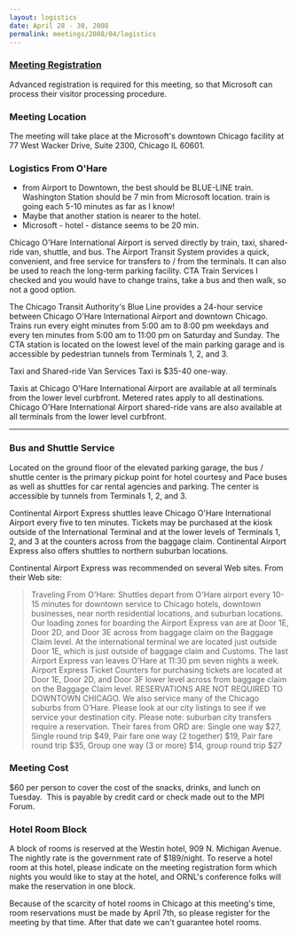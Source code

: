 ```yaml
---
layout: logistics
date: April 28 - 30, 2008
permalink: meetings/2008/04/logistics
---
```


### [Meeting Registration](https://www.ornl.gov/ccsd_registrations/nccs_mpi_forums/)

Advanced registration is required for this meeting, so that Microsoft
can process their visitor processing procedure.

### Meeting Location

The meeting will take place at the
Microsoft's downtown Chicago facility at 77 West Wacker Drive, Suite 2300,
Chicago IL  60601.

### Logistics From O'Hare

*   from Airport to Downtown, the best should be BLUE-LINE train. Washington Station should be 7 min from Microsoft location. train is going each 5-10 minutes as far as I know!
*   Maybe that another station is nearer to the hotel.
*   Microsoft - hotel - distance seems to be 20 min.

Chicago O'Hare International Airport is served directly by train, taxi, shared-ride van, shuttle, and bus. The Airport Transit System provides a quick, convenient, and free service for transfers to / from the terminals. It can also be used to reach the long-term parking facility. CTA Train Services I checked and you would have to change trains, take a bus and then walk, so not a good option.

The Chicago Transit Authority's Blue Line provides a 24-hour service between Chicago O'Hare International Airport and downtown Chicago. Trains run every eight minutes from 5:00 am to 8:00 pm weekdays and every ten minutes from 5:00 am to 11:00 pm on Saturday and Sunday. The CTA station is located on the lowest level of the main parking garage and is accessible by pedestrian tunnels from Terminals 1, 2, and 3.

Taxi and Shared-ride Van Services Taxi is $35-40 one-way.

Taxis at Chicago O'Hare International Airport are available at all terminals from the lower level curbfront. Metered rates apply to all destinations. Chicago O'Hare International Airport shared-ride vans are also available at all terminals from the lower level curbfront.

* * *

### Bus and Shuttle Service

Located on the ground floor of the elevated parking garage, the bus / shuttle center is the primary pickup point for hotel courtesy and Pace buses as well as shuttles for car rental agencies and parking. The center is accessible by tunnels from Terminals 1, 2, and 3.

Continental Airport Express shuttles leave Chicago O'Hare International Airport every five to ten minutes. Tickets may be purchased at the kiosk outside of the International Terminal and at the lower levels of Terminals 1, 2, and 3 at the counters across from the baggage claim. Continental Airport Express also offers shuttles to northern suburban locations.

Continental Airport Express was recommended on several Web sites. From their Web site:

> Traveling From O'Hare:
> Shuttles depart from O'Hare airport every 10-15 minutes for downtown service to Chicago hotels, downtown businesses, near north residential locations, and suburban locations. Our loading zones for boarding the Airport Express van are at Door 1E, Door 2D, and Door 3E across from baggage claim on the Baggage Claim level. At the international terminal we are located just outside Door 1E, which is just outside of baggage claim and Customs. The last Airport Express van leaves O'Hare at 11:30 pm seven nights a week. Airport Express Ticket Counters for purchasing tickets are located at Door 1E, Door 2D, and Door 3F lower level across from baggage claim on the Baggage Claim level. RESERVATIONS ARE NOT REQUIRED TO DOWNTOWN CHICAGO. We also service many of the Chicago suburbs from O’Hare. Please look at our city listings to see if we service your destination city. Please note: suburban city transfers require a reservation. Their fares from ORD are: Single one way $27, Single round trip $49, Pair fare one way (2 together) $19, Pair fare round trip $35, Group one way (3 or more) $14, group round trip $27

### Meeting Cost

$60 per person to cover the cost of the snacks, drinks, and lunch on Tuesday.  This is payable by credit card or check made out to the MPI Forum.

### Hotel Room Block

A block of rooms is reserved at the Westin hotel, 909 N. Michigan Avenue. The nightly rate is the government rate of $189/night. To reserve a hotel room at this hotel, please indicate on the meeting registration form which nights you would like to stay at the hotel, and ORNL's conference folks will make the reservation in one block.

Because of the scarcity of hotel rooms in Chicago at this meeting's time, room reservations must be made by April 7th, so please register for the meeting by that time. After that date we can't guarantee hotel rooms.
